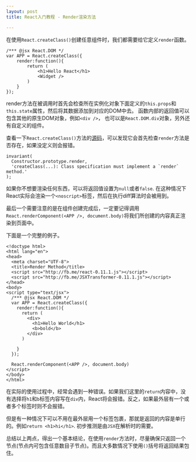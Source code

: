 ```yaml
---
layout: post
title: React入门教程 - Render渲染方法

---
```


在使用`React.createClass()`创建任意组件时，我们都需要给它定义`render`函数。

```
/*** @jsx React.DOM */
var APP = React.createClass({
    render:function(){
        return (
            <h1>Hello React</h1>
            <Widget />
        )
    }
});
```

render方法在被调用时首先会检查所在实例化对象下面定义的`this.props`和`this.state`属性，然后将其数据添加到对应的DOM中去。
函数内部的返回值可以包含其他的原生DOM对象，例如`<div />`， 也可以是`React.DOM.div`对象，另外还有自定义的组件。

查看一下`React.createClass()`方法的[源码](https://github.com/facebook/react/blob/master/src/core/ReactCompositeComponent.js#L1355)，可以发现它会首先检查`render`方法是否存在，如果没定义则会报错。

```
invariant(
  Constructor.prototype.render,
  'createClass(...): Class specification must implement a `render` method.'
);
```

如果你不想要渲染任何东西，可以将返回值设置为`null`或者`false`. 在这种情况下React实际会渲染一个`<noscript>`标签，然后在执行diff算法时会被用到。

最后一个需要注意的是在组件创建完成后，一定要记得调用`React.renderComponent(<APP />, document.body)`将我们所创建的内容真正渲染到页面中。

下面是一个完整的例子。

```
<!doctype html>
<html lang="en">
<head>
  <meta charset="UTF-8">
  <title>Render Method</title>
  <script src="http://fb.me/react-0.11.1.js"></script>
  <script src="http://fb.me/JSXTransformer-0.11.1.js"></script>
</head>
<body>
<script type="text/jsx">
  /*** @jsx React.DOM */
  var APP = React.createClass({
    render:function(){
      return (
        <div>
          <h1>Hello World</h1>
          <b>bold</b>
        </div>
      )

    }
  });

  React.renderComponent(<APP />, document.body)
</script>
</body>
</html>
```

在实际的使用过程中，经常会遇到一种错误。如果我们这里的`return`内容中，没有选择将`h1`和`b`标签内容写在`div`内，React将会报错。反之，如果最外层有一个或者多个标签时则不会报错。

但是有一种情况下可以不用在最外层用一个标签包裹，那就是返回的内容是单行的。例如`return <h1>hi</h1>`. 初步推测是由`JSX`在解析时的需要。

总结以上两点，得出一个基本结论，在使用`render`方法时，尽量确保只返回一个节点(节点内可包含任意数目子节点)。而且大多数情况下使用`()`括号将返回结果包住。



